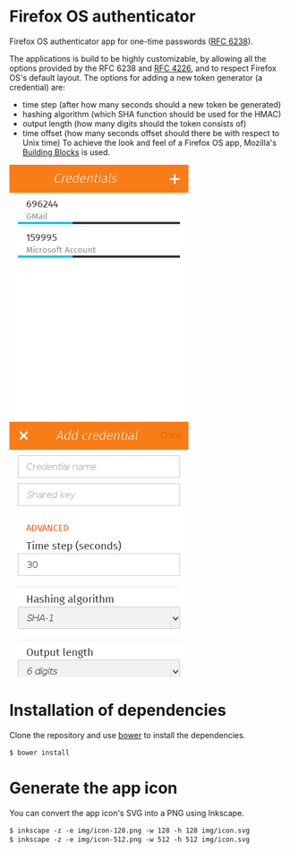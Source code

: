 Firefox OS authenticator
========================
Firefox OS authenticator app for one-time passwords ([RFC
6238](http://tools.ietf.org/html/rfc6238)).

The applications is build to be highly customizable, by allowing all the
options provided by the RFC 6238 and [RFC
4226](http://tools.ietf.org/html/rfc4226), and to respect Firefox OS's
default layout.
The options for adding a new token generator (a credential) are:
* time step (after how many seconds should a new token be generated)
* hashing algorithm (which SHA function should be used for the HMAC)
* output length (how many digits should the token consists of)
* time offset (how many seconds offset should there be with respect to
  Unix time)
To achieve the look and feel of a Firefox OS app, Mozilla's [Building
Blocks](https://developer.mozilla.org/en-US/Apps/Design/Firefox_OS_building_blocks)
is used.

![Screen shot of the main user interface.](screenshots/main.png
"Default view with a few added credentials")
![Screen shot showing several options.](screenshots/add.png
"View for adding a new credential")

Installation of dependencies
============================
Clone the repository and use [bower](http://bower.io/) to install the
dependencies.

    $ bower install

Generate the app icon
=====================
You can convert the app icon's SVG into a PNG using Inkscape.

    $ inkscape -z -e img/icon-128.png -w 128 -h 128 img/icon.svg
    $ inkscape -z -e img/icon-512.png -w 512 -h 512 img/icon.svg
